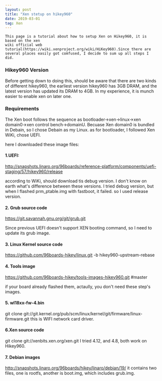 ```yaml
---
layout: post
title: "Xen stetup on hikey960"
date: 2019-03-01   
tag: Xen
---
```

```
This page is a tutorial about how to setup Xen on Hikey960, it is based on the xen
wiki official web tutorial(https://wiki.xenproject.org/wiki/HiKey960).Since there are
several places easily got comfused, I decide to sum up all steps I did.
```
### Hikey960 Version

Before getting down to doing this, should be aware that there are two kinds of different
hikey960, the earliest version hikey960 has 3GB DRAM, and the latest version has updated
its DRAM to 4GB. In my experience, it is munch easier to enable xen on later one.

### Requirements

The Xen boot follows the sequence as bootloader->xen->linux->xen domain0->xen control bench->domainU.
Becuase Xen domain0 is bundled in Debain, so I chose Debain as my Linux.
as for bootloader, I followed Xen WiKi, chose UEFI.

here I downloaded these image files:
#### 1.UEFI:
http://snapshots.linaro.org/96boards/reference-platform/components/uefi-staging/57/hikey960/release

according to WiKi, should download tis debug version. I don't know on earth what's difference between these versions.
I tried debug version, but when I flashed prm_ptable.img with fastboot, it failed. so I used release version.

#### 2. Grub source code
https://git.savannah.gnu.org/git/grub.git

Since previous UEFI doesn't support XEN booting command, so I need to update its grub image.

#### 3. Linux Kernel source code
https://github.com/96boards-hikey/linux.git -b hikey960-upstream-rebase

#### 4. Tools image
https://github.com/96boards-hikey/tools-images-hikey960.git #master

if your board already flashed them, actaully, you don't need these step's images.

#### 5. wl18xx-fw-4.bin
git clone git://git.kernel.org/pub/scm/linux/kernel/git/firmware/linux-firmware.git
this is WIFI network card driver.

#### 6.Xen source code
git clone git://xenbits.xen.org/xen.git
I tried 4.12, and 4.8, both work on Hikey960.

#### 7. Debian images
http://snapshots.linaro.org/96boards/hikey/linaro/debian/19/
it contains two files, one is rootfs, another is boot.img, which includes grub.img.








